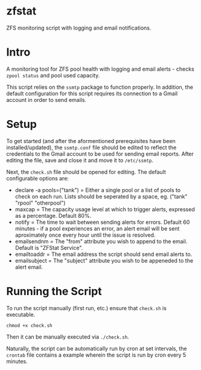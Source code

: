 # zfstat
ZFS monitoring script with logging and email notifications.

# Intro
A monitoring tool for ZFS pool health with logging and email alerts - checks `zpool status` and pool used capacity.

This script relies on the `ssmtp` package to function properly. In addition, the default configuration for this script requires its connection to a Gmail account in order to send emails.

# Setup
To get started (and after the aformentioned prerequisites have been installed/updated), the `ssmtp.conf` file should be edited to reflect the credentials to the Gmail account to be used for sending email reports. After editing the file, save and close it and move it to `/etc/ssmtp`.

Next, the `check.sh` file should be opened for editing. The default configurable options are:

* declare -a pools=("tank") = Either a single pool or a list of pools to check on each run. Lists should be seperated by a space, eg. ("tank" "rpool" "otherpool")
* maxcap = The capacity usage level at which to trigger alerts, expressed as a percentage. Default 80%.
* notify = The time to wait between sending alerts for errors. Default 60 minutes - if a pool experiences an error, an alert email will be sent aproximately once every hour until the issue is resolved.
* emailsendnm = The "from" attribute you wish to append to the email. Default is "ZFStat Service".
* emailtoaddr = The email address the script should send email alerts to.
* emailsubject = The "subject" attribute you wish to be appeneded to the alert email.

# Running the Script

To run the script manually (first run, etc.) ensure that `check.sh` is executable.

`chmod +x check.sh`

Then it can be manually executed via `./check.sh`. 

Naturally, the script can be automatically run by cron at set intervals, the `crontab` file contains a example wherein the script is run by cron every 5 minutes. 
